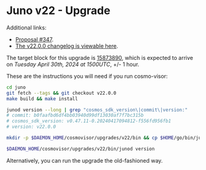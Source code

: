 # Juno v22 - Upgrade

Additional links:

- [Proposal #347]([https://www.mintscan.io/juno/proposals/340](https://www.mintscan.io/juno/proposals/347)).
- [The v22.0.0 changelog is viewable here](https://github.com/CosmosContracts/juno/releases/tag/v22.0.0).

The target block for this upgrade is [15873890](https://www.mintscan.io/juno/blocks/15873890), which is expected to arrive on _Tuesday April 30th, 2024 at 1500UTC_, +/- 1 hour.

These are the instructions you will need if you run cosmo-visor:

```bash
cd juno
git fetch --tags && git checkout v22.0.0
make build && make install

junod version --long | grep "cosmos_sdk_version\|commit\|version:"
# commit: b0faafbd6df4bb03940d99df13030af7f7bc315b
# cosmos_sdk_version: v0.47.11-0.20240417094812-f556fd956fb1
# version: v22.0.0

mkdir -p $DAEMON_HOME/cosmovisor/upgrades/v22/bin && cp $HOME/go/bin/junod $DAEMON_HOME/cosmovisor/upgrades/v22/bin

$DAEMON_HOME/cosmovisor/upgrades/v22/bin/junod version
```

Alternatively, you can run the upgrade the old-fashioned way.
